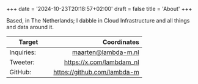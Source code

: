 +++
date = '2024-10-23T20:18:57+02:00'
draft = false
title = 'About'
+++

Based, in The Netherlands; I dabble in Cloud Infrastructure and all things and data around it.
  

  


| Target     |                 Coordinates |
|------------|----------------------------:|
| Inquiries:&nbsp;&nbsp;&nbsp;&nbsp;&nbsp;&nbsp;&nbsp; |         maarten@lambda-m.nl |
| Tweeter:   |    https://x.com/lambdam_nl |
| GitHub:    | https://github.com/lambda-m |